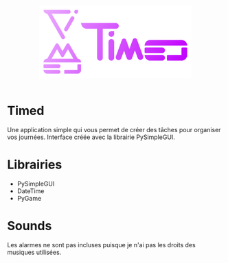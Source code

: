 <br>
<div align='center'>
  <img src="icons/Timed.png" alt="Timed's Logo" style="height: 170px">
</div>
<br>

# Timed
Une application simple qui vous permet de créer des tâches pour organiser vos journées.
Interface créée avec la librairie PySimpleGUI.
# Librairies
- PySimpleGUI 
- DateTime
- PyGame
# Sounds
Les alarmes ne sont pas incluses puisque je n'ai pas les droits des musiques utilisées.
